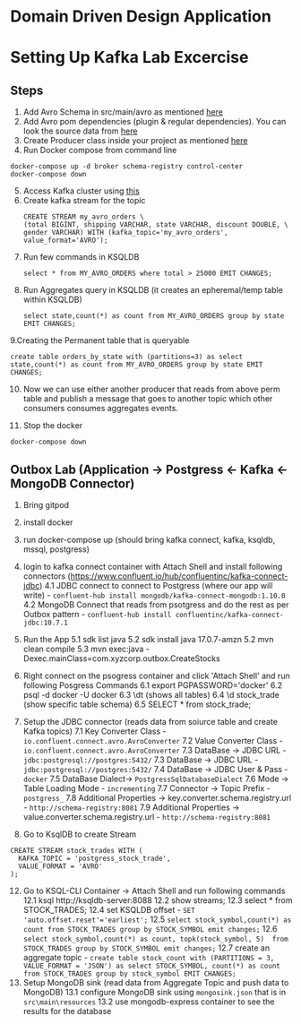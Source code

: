 # Domain Driven Design Application

# Setting Up Kafka Lab Excercise

## Steps
1. Add Avro Schema in src/main/avro as mentioned [here](https://github.com/dhinojosa/kafka-client/blob/answers/src/main/avro/Order.avsc)
2. Add Avro pom dependencies (plugin & regular dependencies). You can look the source data from [here](https://github.com/dhinojosa/kafka-client/blob/answers/pom.xml)
3. Create Producer class inside your project as mentioned [here](https://github.com/dhinojosa/kafka-client/blob/answers/src/main/java/com/xyzcorp/MyAvroProducer.java)
4. Run Docker compose from command line
```aidl
docker-compose up -d broker schema-registry control-center
docker-compose down
```
5. Access Kafka cluster using [this](http://localhost:9021)
6. Create kafka stream for the topic
    ```
    CREATE STREAM my_avro_orders \
    (total BIGINT, shipping VARCHAR, state VARCHAR, discount DOUBLE, \
    gender VARCHAR) WITH (kafka_topic='my_avro_orders', value_format='AVRO');
    ```
7. Run few commands in KSQLDB
   ```
   select * from MY_AVRO_ORDERS where total > 25000 EMIT CHANGES;
   ```
8. Run Aggregates query in KSQLDB (it creates an epheremal/temp table within KSQLDB)
   ```Aggregates based of State
   select state,count(*) as count from MY_AVRO_ORDERS group by state EMIT CHANGES;
   ```
9.Creating the Permanent table that is queryable
   ```
   create table orders_by_state with (partitions=3) as select state,count(*) as count from MY_AVRO_ORDERS group by state EMIT CHANGES;
   ```
10. Now we can use either another producer that reads from above perm table and publish a message that goes to another topic which other consumers consumes aggregates events.

11. Stop the docker
   ```
   docker-compose down
   ```

## Outbox Lab (Application -> Postgress <- Kafka <- MongoDB Connector)
1. Bring gitpod
2. install docker
3. run docker-compose up (should bring kafka connect, kafka, ksqldb, mssql, postgress)
4. login to kafka connect container with Attach Shell and install following connectors (https://www.confluent.io/hub/confluentinc/kafka-connect-jdbc)
   4.1 JDBC connect to connect to Postgress (where our app will write) - `confluent-hub install mongodb/kafka-connect-mongodb:1.10.0`
   4.2 MongoDB Connect that reads from psotgress and do the rest as per Outbox pattern - `confluent-hub install confluentinc/kafka-connect-jdbc:10.7.1`
5. Run the App
   5.1 sdk list java
   5.2  sdk install java 17.0.7-amzn
   5.2 mvn clean compile
   5.3 mvn exec:java -Dexec.mainClass=com.xyzcorp.outbox.CreateStocks

6. Right connect on the psogress container and click 'Attach Shell' and run following Posgress Commands
   6.1 export PGPASSWORD='docker'
   6.2 psql -d docker -U docker
   6.3 \dt (shows all tables)
   6.4 \d stock_trade (show specific table schema)
   6.5 SELECT * from stock_trade;
7. Setup the JDBC connector (reads data from soiurce table and create Kafka topics)
   7.1 Key Converter Class - `io.confluent.connect.avro.AvroConverter`
   7.2 Value Converter Class - `io.confluent.connect.avro.AvroConverter`
   7.3 DataBase -> JDBC URL - `jdbc:postgresql://postgres:5432/`
   7.3 DataBase -> JDBC URL - `jdbc:postgresql://postgres:5432/`
   7.4 DataBase -> JDBC User & Pass - `docker`
   7.5 DataBase Dialect-> `PostgressSqlDatabaseDialect`
   7.6 Mode -> Table Loading Mode - `incrementing`
   7.7 Connector -> Topic Prefix - `postgress_`
   7.8 Additional Properties -> key.converter.schema.registry.url - `http://schema-registry:8081`
   7.9 Additional Properties -> value.converter.schema.registry.url - `http://schema-registry:8081`
10. Go to KsqlDB to create Stream
```aidl
CREATE STREAM stock_trades WITH (
  KAFKA_TOPIC = 'postgress_stock_trade',
  VALUE_FORMAT = 'AVRO'
);
```
12. Go to KSQL-CLI Container -> Attach Shell and run following commands
    12.1 ksql http://ksqldb-server:8088
    12.2 show streams;
    12.3 select * from STOCK_TRADES;
    12.4 set KSQLDB offset - `SET 'auto.offset.reset'='earliest';`
    12.5 `select stock_symbol,count(*) as count from STOCK_TRADES group by STOCK_SYMBOL emit changes;`
    12.6 `select stock_symbol,count(*) as count, topk(stock_symbol, 5)  from STOCK_TRADES group by STOCK_SYMBOL emit changes;`
    12.7 create an aggregate topic - `create table stock_count with (PARTITIONS = 3, VALUE_FORMAT = 'JSON') as select STOCK_SYMBOL, count(*) as count from STOCK_TRADES group by stock_symbol EMIT CHANGES;`
13. Setup MongoDB sink (read data from Aggregate Topic and push data to MongoDB)
   13.1 configure MongoDB sink using `mongosink.json` that is in `src\main\resources`
   13.2 use mongodb-express container to see the results for the database